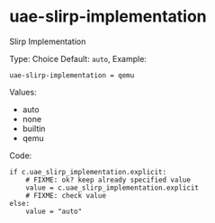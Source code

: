 # uae-slirp-implementation #

Slirp Implementation

Type: Choice
Default: `auto`,
Example:

    uae-slirp-implementation = qemu

Values:

 * auto
 * none
 * builtin
 * qemu

Code:

    if c.uae_slirp_implementation.explicit:
        # FIXME: ok? keep already specified value
        value = c.uae_slirp_implementation.explicit
        # FIXME: check value
    else:
        value = "auto"
